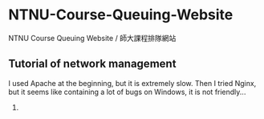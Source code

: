 # NTNU-Course-Queuing-Website
NTNU Course Queuing Website / 師大課程排隊網站

## Tutorial of network management

I used Apache at the beginning, but it is extremely slow.
Then I tried Nginx, but it seems like containing a lot of bugs on Windows, it is not friendly...

1. 
